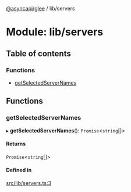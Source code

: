 [@asyncapi/glee](../README.md) / lib/servers

# Module: lib/servers

## Table of contents

### Functions

- [getSelectedServerNames](lib_servers.md#getselectedservernames)

## Functions

### getSelectedServerNames

▸ **getSelectedServerNames**(): `Promise`<`string`[]\>

#### Returns

`Promise`<`string`[]\>

#### Defined in

[src/lib/servers.ts:3](https://github.com/asyncapi/glee/blob/359c662/src/lib/servers.ts#L3)
